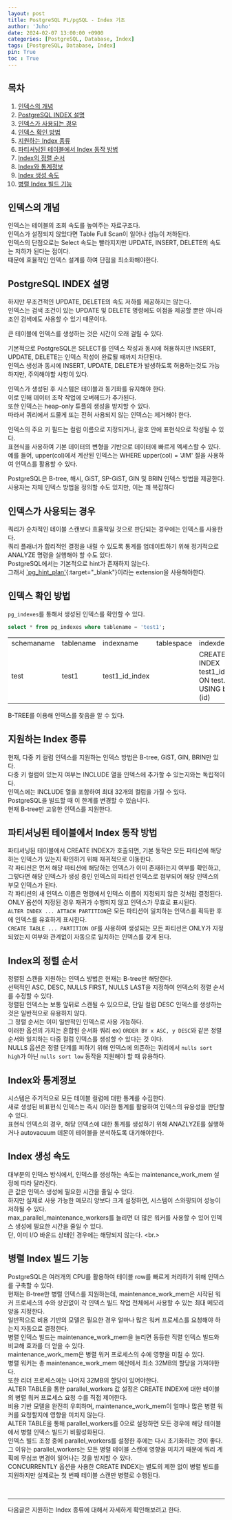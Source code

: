 ```yaml
---
layout: post
title: PostgreSQL PL/pgSQL - Index 기초
author: 'Juho'
date: 2024-02-07 13:00:00 +0900
categories: [PostgreSQL, Database, Index]
tags: [PostgreSQL, Database, Index]
pin: True
toc : True
---
```


<style>
  th{
    font-weight: bold;
    text-align: center;
    background-color: white;
  }
  td{
    background-color: white;
  }

</style>

## 목차
1. [인덱스의 개념](#인덱스의-개념)
2. [PostgreSQL INDEX 설명](#postgresql-index-설명)
3. [인덱스가 사용되는 경우](#인덱스가-사용되는-경우)
4. [인덱스 확인 방법](#인덱스-확인-방법)
5. [지원하는 Index 종류](#지원하는-index-종류)
6. [파티셔닝된 테이블에서 Index 동작 방법](#파티셔닝된-테이블에서-index-동작-방법)
7. [Index의 정렬 순서](#index의-정렬-순서)
8. [Index와 통계정보](#index와-통계정보)
9. [Index 생성 속도](#index-생성-속도)
10. [병렬 Index 빌드 기능](#병렬-index-빌드-기능)


## 인덱스의 개념
인덱스는 테이블의 조회 속도를 높여주는 자료구조다.<br/>
인덱스가 설정되지 않았다면 Table Full Scan이 일어나 성능이 저하된다.<br/>
인덱스의 단점으로는 Select 속도는 빨라지지만 UPDATE, INSERT, DELETE의 속도는 저하가 된다는 점이다.<br/>
때문에 효율적인 인덱스 설계를 하여 단점을 최소화해야한다.<br/>

## PostgreSQL INDEX 설명
하지만 무조건적인 UPDATE, DELETE의 속도 저하를 제공하지는 않는다. <br/>
인덱스는 검색 조건이 있는 UPDATE 및 DELETE 명령에도 이점을 제공할 뿐만 아니라 조인 검색에도 사용할 수 있기 때문이다.<br/>

큰 테이블에 인덱스를 생성하는 것은 시간이 오래 걸릴 수 있다.<br/>

기본적으로 PostgreSQL은 SELECT를 인덱스 작성과 동시에 허용하지만 INSERT, UPDATE, DELETE는 인덱스 작성이 완료될 때까지 차단된다.<br/>
인덱스 생성과 동시에 INSERT, UPDATE, DELETE가 발생하도록 허용하는것도 가능하지만, 주의해야할 사항이 있다.<br/>

인덱스가 생성된 후 시스템은 테이블과 동기화를 유지해야 한다.<br/>
이로 인해 데이터 조작 작업에 오버헤드가 추가된다.<br/>
또한 인덱스는 heap-only 튜플의 생성을 방지할 수 있다. <br>
따라서 쿼리에서 드물게 또는 전혀 사용되지 않는 인덱스는 제거해야 한다.<br/>

인덱스의 주요 키 필드는 컬럼 이름으로 지정되거나, 괄호 안에 표현식으로 작성될 수 있다. <br/>
표현식을 사용하여 기본 데이터의 변형을 기반으로 데이터에 빠르게 엑세스할 수 있다.<br/>
예를 들어, upper(col)에서 계산된 인덱스는 WHERE upper(col) = 'JIM' 절을 사용하여 인덱스를 활용할 수 있다.<br/>

PostgreSQL은 B-tree, 해시, GiST, SP-GiST, GIN 및 BRIN 인덱스 방법을 제공한다.<br/>
사용자는 자체 인덱스 방법을 정의할 수도 있지만, 이는 꽤 복잡하다<br/>

## 인덱스가 사용되는 경우
쿼리가 순차적인 테이블 스캔보다 효율적일 것으로 판단되는 경우에는 인덱스를 사용한다. <br/>
쿼리 플래너가 합리적인 결정을 내릴 수 있도록 통계를 업데이트하기 위해 정기적으로 ANALYZE 명령을 실행해야 할 수도 있다.<br/>
PostgreSQL에서는 기본적으로 hint가 존재하지 않는다.<br/>
그래서 [`pg_hint_plan'](https://github.com/ossc-db/pg_hint_plan?tab=readme-ov-file){:target="_blank"}이라는 extension을 사용해야한다. <br/>



## 인덱스 확인 방법
`pg_indexes`를 통해서 생성된 인덱스를 확인할 수 있다.

```sql
select * from pg_indexes where tablename = 'test1';
```

<table>
    <tr>
        <td>schemaname</td>
        <td>tablename</td>
        <td>indexname</td>
        <td>tablespace</td>
        <td>indexdef</td>
    </tr>
    <tr>
        <td>test</td>
        <td>test1</td>
        <td>test1_id_index</td>
        <td></td>
        <td>CREATE INDEX test1_id_index ON test.test1 USING btree (id)</td>
    </tr>
</table>
B-TREE를 이용해 인덱스를 찾음을 알 수 있다.<br/>

## 지원하는 Index 종류
현재, 다중 키 컬럼 인덱스를 지원하는 인덱스 방법은 B-tree, GiST, GIN, BRIN만 있다. <br/>
다중 키 컬럼이 있는지 여부는 INCLUDE 열을 인덱스에 추가할 수 있는지와는 독립적이다.<br/>
인덱스에는 INCLUDE 열을 포함하여 최대 32개의 컬럼을 가질 수 있다.<br/>
PostgreSQL을 빌드할 때 이 한계를 변경할 수 있습니다.<br/> 
현재 B-tree만 고유한 인덱스를 지원한다. <br/>



## 파티셔닝된 테이블에서 Index 동작 방법
파티셔닝된 테이블에서 CREATE INDEX가 호출되면, 기본 동작은 모든 파티션에 해당하는 인덱스가 있는지 확인하기 위해 재귀적으로 이동한다.<br/>
각 파티션은 먼저 해당 파티션에 해당하는 인덱스가 이미 존재하는지 여부를 확인하고, 그렇다면 해당 인덱스가 생성 중인 인덱스의 파티션 인덱스로 첨부되어 해당 인덱스의 부모 인덱스가 된다.<br/>
각 파티션의 새 인덱스 이름은 명령에서 인덱스 이름이 지정되지 않은 것처럼 결정된다.<br/>
 ONLY 옵션이 지정된 경우 재귀가 수행되지 않고 인덱스가 무효로 표시된다.<br/>
`ALTER INDEX ... ATTACH PARTITION`은 모든 파티션이 일치하는 인덱스를 획득한 후에 인덱스를 유효하게 표시한다.<br/>
`CREATE TABLE ... PARTITION OF`를 사용하여 생성되는 모든 파티션은 ONLY가 지정되었는지 여부와 관계없이 자동으로 일치하는 인덱스를 갖게 된다.<br/>


## Index의 정렬 순서
정렬된 스캔을 지원하는 인덱스 방법은 현재는 B-tree만 해당한다.<br/>
선택적인 ASC, DESC, NULLS FIRST, NULLS LAST을 지정하여 인덱스의 정렬 순서를 수정할 수 있다.<br/>
정렬된 인덱스는 보통 앞뒤로 스캔될 수 있으므로, 단일 컬럼 DESC 인덱스를 생성하는 것은 일반적으로 유용하지 않다.<br/>
그 정렬 순서는 이미 일반적인 인덱스로 사용 가능하다.<br/>
이러한 옵션의 가치는 혼합된 순서화 쿼리 ex) `ORDER BY x ASC, y DESC`와 같은 정렬 순서와 일치하는 다중 컬럼 인덱스를 생성할 수 있다는 것 이다.<br/>
NULLS 옵션은 정렬 단계를 피하기 위해 인덱스에 의존하는 쿼리에서 `nulls sort high`가 아닌 `nulls sort low` 동작을 지원해야 할 때 유용하다.<br/>


## Index와 통계정보
시스템은 주기적으로 모든 테이블 컬럼에 대한 통계를 수집한다.<br/>
새로 생성된 비표현식 인덱스는 즉시 이러한 통계를 활용하여 인덱스의 유용성을 판단할 수 있다.<br/>
표현식 인덱스의 경우, 해당 인덱스에 대한 통계를 생성하기 위해 ANAZLYZE를 실행하거나 autovacuum 데몬이 테이블을 분석하도록 대기해야한다.<br/>


## Index 생성 속도
대부분의 인덱스 방식에서, 인덱스를 생성하는 속도는 maintenance_work_mem 설정에 따라 달라진다.<br/>
큰 값은 인덱스 생성에 필요한 시간을 줄일 수 있다.<br/>
하지만 실제로 사용 가능한 메모리 양보다 크게 설정하면, 시스템이 스와핑되어 성능이 저하될 수 있다. <br/>
max_parallel_maintenance_workers를 늘리면 더 많은 워커를 사용할 수 있어 인덱스 생성에 필요한 시간을 줄일 수 있다.<br/>
단, 이미 I/O 바운드 상태인 경우에는 해당되지 않는다. <br.>


## 병렬 Index 빌드 기능
PostgreSQL은 여러개의 CPU를 활용하여 테이블 row를 빠르게 처리하기 위해 인덱스를 구축할 수 있다. <br/>
현재는 B-tree만 병렬 인덱스를 지원하는데, maintenance_work_mem은 시작된 워커 프로세스의 수와 상관없이 각 인덱스 빌드 작업 전체에서 사용할 수 있는 최대 메모리 양을 지정한다.<br/>
일반적으로 비용 기반의 모델은 필요한 경우 얼마나 많은 워커 프로세스를 요청해야 하는지 자동으로 결정한다.<br/>
병렬 인덱스 빌드는 maintenance_work_mem을 늘리면 동등한 직렬 인덱스 빌드와 비교해 효과를 더 얻을 수 있다.<br/>
maintenance_work_mem은 병렬 워커 프로세스의 수에 영향을 미칠 수 있다.<br/>
병렬 워커는 총 maintenance_work_mem 예산에서 최소 32MB의 할당을 가져야한다.<br/>
또한 리더 프로세스에는 나머지 32MB의 할당이 있어야한다.<br/>
ALTER TABLE을 통한 parallel_workers 값 설정은 CREATE INDEX에 대한 테이블의 병렬 워커 프로세스 요청 수를 직접 제어한다.<br/>
비용 기반 모델을 완전히 우회하며, maintenance_work_mem이 얼마나 많은 병렬 워커를 요청할지에 영향을 미치지 않는다. <br/>
ALTER TABLE을 통해 parallel_workers를 0으로 설정하면 모든 경우에 해당 테이블에서 병렬 인덱스 빌드가 비활성화된다. <br/>
인덱스 빌드 조정 중에 parallel_workers를 설정한 후에는 다시 초기화하는 것이 좋다.<br/>
그 이유는 parallel_workers는 모든 병렬 테이블 스캔에 영향을 미치기 때문에 쿼리 계획에 무심코 변경이 일어나는 것을 방지할 수 있다.<br/>
CONCURRENTLY 옵션을 사용한 CREATE INDEX는 별도의 제한 없이 병렬 빌드를 지원하지만 실제로는 첫 번째 테이블 스캔만 병렬로 수행된다.<br/>

<br/>

---
다음글은 지원하는 Index 종류에 대해서 자세하게 확인해보려고 한다.<br/>